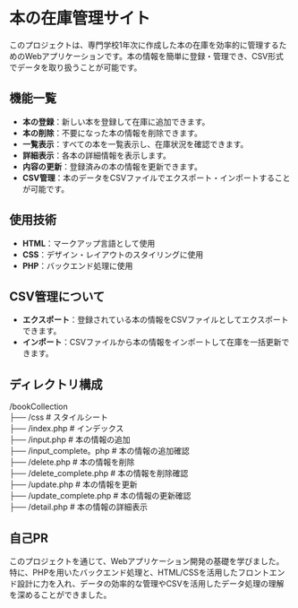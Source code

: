 # 本の在庫管理サイト
このプロジェクトは、専門学校1年次に作成した本の在庫を効率的に管理するためのWebアプリケーションです。本の情報を簡単に登録・管理でき、CSV形式でデータを取り扱うことが可能です。

## 機能一覧

- **本の登録**：新しい本を登録して在庫に追加できます。
- **本の削除**：不要になった本の情報を削除できます。
- **一覧表示**：すべての本を一覧表示し、在庫状況を確認できます。
- **詳細表示**：各本の詳細情報を表示します。
- **内容の更新**：登録済みの本の情報を更新できます。
- **CSV管理**：本のデータをCSVファイルでエクスポート・インポートすることが可能です。

## 使用技術

- **HTML**：マークアップ言語として使用
- **CSS**：デザイン・レイアウトのスタイリングに使用
- **PHP**：バックエンド処理に使用

## CSV管理について
- **エクスポート**：登録されている本の情報をCSVファイルとしてエクスポートできます。
- **インポート**：CSVファイルから本の情報をインポートして在庫を一括更新できます。

## ディレクトリ構成
/bookCollection  
 ├── /css # スタイルシート  
 ├── /index.php # インデックス  
 ├── /input.php # 本の情報の追加  
 ├── /input_complete。php # 本の情報の追加確認  
 ├── /delete.php # 本の情報を削除  
 ├── /delete_complete.php # 本の情報を削除確認  
 ├── /update.php # 本の情報を更新  
 ├── /update_complete.php # 本の情報の更新確認  
 ├── /detail.php # 本の情報の詳細表示    

## 自己PR
このプロジェクトを通じて、Webアプリケーション開発の基礎を学びました。特に、PHPを用いたバックエンド処理と、HTML/CSSを活用したフロントエンド設計に力を入れ、データの効率的な管理やCSVを活用したデータ処理の理解を深めることができました。
